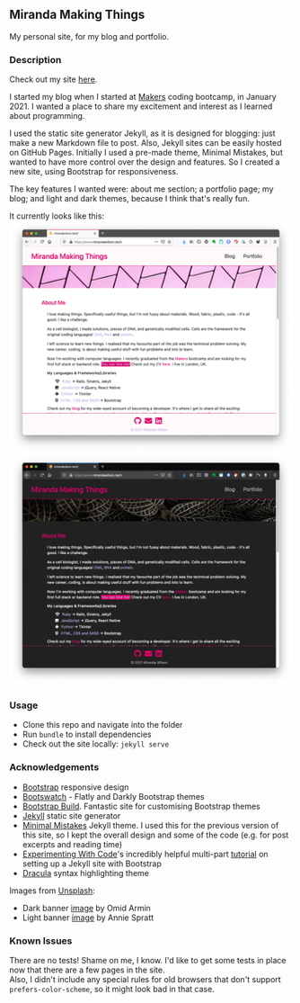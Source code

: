 ## Miranda Making Things
My personal site, for my blog and portfolio.

### Description
Check out my site [here](https://www.mirandawilson.tech).  

I started my blog when I started at [Makers](https://makers.tech) coding bootcamp, in January 2021. I wanted a place to share my excitement and interest as I learned about programming.  

I used the static site generator Jekyll, as it is designed for blogging: just make a new Markdown file to post. Also, Jekyll sites can be easily hosted on GitHub Pages. Initially I used a pre-made theme, Minimal Mistakes, but wanted to have more control over the design and features. So I created a new site, using Bootstrap for responsiveness.  

The key features I wanted were: about me section; a portfolio page; my blog; and light and dark themes, because I think that's really fun.  

It currently looks like this:  
![website index page in light theme](assets/images/light-theme.png)
![website index page in light theme](assets/images/dark-theme.png)

### Usage
* Clone this repo and navigate into the folder
* Run `bundle` to install dependencies
* Check out the site locally: `jekyll serve`

### Acknowledgements
* [Bootstrap](https://getbootstrap.com/) responsive design
* [Bootswatch](https://bootswatch.com/) - Flatly and Darkly Bootstrap themes
* [Bootstrap Build](https://bootstrap.build). Fantastic site for customising Bootstrap themes
* [Jekyll](https://jekyllrb.com/) static site generator
* [Minimal Mistakes](https://github.com/mmistakes/minimal-mistakes) Jekyll theme. I used this for the previous version of this site, so I kept the overall design and some of the code (e.g. for post excerpts and reading time)
* [Experimenting With Code](https://experimentingwithcode.com)'s incredibly helpful multi-part [tutorial](https://experimentingwithcode.com/creating-a-jekyll-blog-with-bootstrap-4-and-sass-part-1/) on setting up a Jekyll site with Bootstrap
* [Dracula](https://github.com/dracula/pygments) syntax highlighting theme

Images from [Unsplash](https://unsplash.com/):
* Dark banner [image](https://unsplash.com/photos/EQqHRrvDG-Y) by Omid Armin
* Light banner [image](https://unsplash.com/photos/jhw1cRdWkEI) by Annie Spratt

### Known Issues
There are no tests! Shame on me, I know. I'd like to get some tests in place now that there are a few pages in the site.  
Also, I didn't include any special rules for old browsers that don't support `prefers-color-scheme`, so it might look bad in that case.
